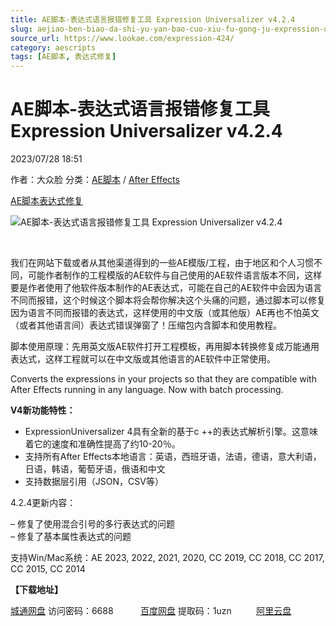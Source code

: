 ```yaml
---
title: AE脚本-表达式语言报错修复工具 Expression Universalizer v4.2.4
slug: aejiao-ben-biao-da-shi-yu-yan-bao-cuo-xiu-fu-gong-ju-expression-universalizer-v4-2-4
source_url: https://www.lookae.com/expression-424/
category: aescripts
tags: [AE脚本, 表达式修复]
---
```

# AE脚本-表达式语言报错修复工具 Expression Universalizer v4.2.4

2023/07/28 18:51

作者：大众脸
分类：[AE脚本](https://www.lookae.com/after-effects/aescripts/) / [After Effects](https://www.lookae.com/after-effects/)

[AE脚本](https://www.lookae.com/tag/ae%e8%84%9a%e6%9c%ac/)[表达式修复](https://www.lookae.com/tag/%e8%a1%a8%e8%be%be%e5%bc%8f%e4%bf%ae%e5%a4%8d/)

![AE脚本-表达式语言报错修复工具 Expression Universalizer v4.2.4](https://www.lookae.com/wp-content/uploads/2023/07/Expression-Universalizer-4.jpg "AE脚本-表达式语言报错修复工具 Expression Universalizer v4.2.4-LookAE.com")

[﻿﻿﻿](https://cloud.video.taobao.com//play/u/705956171/p/1/e/6/t/1/50032760914.mp4)

我们在网站下载或者从其他渠道得到的一些AE模版/工程，由于地区和个人习惯不同，可能作者制作的工程模版的AE软件与自己使用的AE软件语言版本不同，这样要是作者使用了他软件版本制作的AE表达式，可能在自己的AE软件中会因为语言不同而报错，这个时候这个脚本将会帮你解决这个头痛的问题，通过脚本可以修复因为语言不同而报错的表达式，这样使用的中文版（或其他版）AE再也不怕英文（或者其他语言间）表达式错误弹窗了！压缩包内含脚本和使用教程。

脚本使用原理：先用英文版AE软件打开工程模板，再用脚本转换修复成万能通用表达式，这样工程就可以在中文版或其他语言的AE软件中正常使用。

Converts the expressions in your projects so that they are compatible with After Effects running in any language. Now with batch processing.

**V4新功能特性：**

* ExpressionUniversalizer 4具有全新的基于c ++的表达式解析引擎。这意味着它的速度和准确性提高了约10-20％。
* 支持所有After Effects本地语言：英语，西班牙语，法语，德语，意大利语，日语，韩语，葡萄牙语，俄语和中文
* 支持数据层引用（JSON，CSV等）

4.2.4更新内容：

– 修复了使用混合引号的多行表达式的问题  
– 修复了基本属性表达式的问题

支持Win/Mac系统：AE 2023, 2022, 2021, 2020, CC 2019, CC 2018, CC 2017, CC 2015, CC 2014

**【下载地址】**

[城通网盘](https://url70.ctfile.com/f/2827370-899128332-13f502?p=4431) 访问密码：6688           [百度网盘](https://pan.baidu.com/s/1wKjZDP78ziObaZwl3aagJQ?pwd=1uzn) 提取码：1uzn          [阿里云盘](https://www.aliyundrive.com/s/5FTyD18uCUT)
